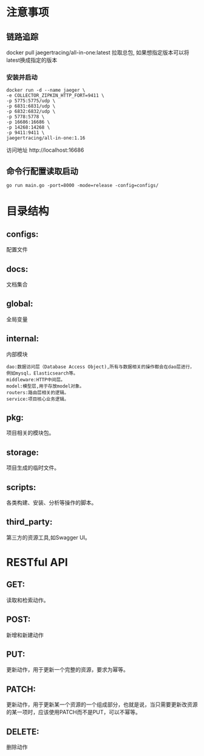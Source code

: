 # 注意事项  
## 链路追踪
docker pull jaegertracing/all-in-one:latest 拉取总包, 如果想指定版本可以将latest换成指定的版本
### 安装并启动

    docker run -d --name jaeger \
    -e COLLECTOR_ZIPKIN_HTTP_FORT=9411 \
    -p 5775:5775/udp \
    -p 6831:6831/udp \
    -p 6832:6832/udp \
    -p 5778:5778 \
    -p 16686:16686 \
    -p 14268:14268 \
    -p 9411:9411 \
    jaegertracing/all-in-one:1.16
访问地址 http://localhost:16686

## 命令行配置读取启动

    go run main.go -port=8000 -mode=release -config=configs/

# 目录结构
## configs:
配置文件  
## docs:
文档集合  
## global:
全局变量  
## internal:
内部模块  

    dao:数据访问层（Database Access Object),所有与数据相关的操作都会在dao层进行，例如mysql，Elasticsearch等。
    middleware:HTTP中间层。
    model:模型层,用于存放model对象。
    routers:路由层相关的逻辑。
    service:项目核心业务逻辑。
## pkg:
项目相关的模块包。
## storage:
项目生成的临时文件。
## scripts:
各类构建、安装、分析等操作的脚本。
## third_party:
第三方的资源工具,如Swagger UI。


# RESTful API

## GET:  
读取和检索动作。
## POST:  
新增和新建动作
## PUT:
更新动作，用于更新一个完整的资源，要求为幂等。
## PATCH:  
更新动作，用于更新某一个资源的一个组成部分，也就是说，当只需要更新改资源的某一项时，应该使用PATCH而不是PUT，可以不幂等。
## DELETE:  
删除动作

